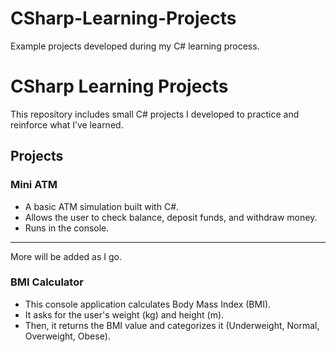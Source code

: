 # CSharp-Learning-Projects
Example projects developed during my C# learning process.
# CSharp Learning Projects

This repository includes small C# projects I developed to practice and reinforce what I’ve learned.
## Projects

### Mini ATM
- A basic ATM simulation built with C#.
- Allows the user to check balance, deposit funds, and withdraw money.
- Runs in the console.

---

More will be added as I go.
### BMI Calculator
- This console application calculates Body Mass Index (BMI).
- It asks for the user's weight (kg) and height (m).
- Then, it returns the BMI value and categorizes it (Underweight, Normal, Overweight, Obese).
